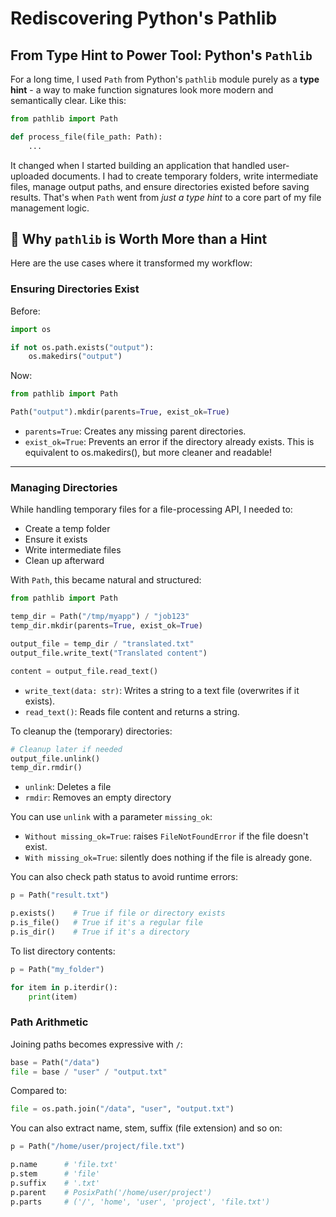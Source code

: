 # Rediscovering Python's Pathlib


## From Type Hint to Power Tool:  Python's `Pathlib`


For a long time, I used `Path` from Python's `pathlib` module purely as a **type hint** - a way to make function signatures look more modern and semantically clear. Like this:

```python
from pathlib import Path

def process_file(file_path: Path):
    ...
```
It changed when I started building an application that handled user-uploaded documents. I had to create temporary folders, write intermediate files, manage output paths, and ensure directories existed before saving results. That's when `Path` went from *just a type hint* to a core part of my file management logic.

## 🔹 Why `pathlib` is Worth More than a Hint

Here are the use cases where it transformed my workflow:

### **Ensuring Directories Exist**

Before:

```python
import os

if not os.path.exists("output"):
    os.makedirs("output")
```

Now:

```python
from pathlib import Path

Path("output").mkdir(parents=True, exist_ok=True)
```
- `parents=True`: Creates any missing parent directories.
- `exist_ok=True`: Prevents an error if the directory already exists.
This is equivalent to os.makedirs(), but more cleaner and readable!

---

### **Managing Directories**

While handling temporary files for a file-processing API, I needed to:

* Create a temp folder
* Ensure it exists
* Write intermediate files
* Clean up afterward

With `Path`, this became natural and structured:

```python
from pathlib import Path

temp_dir = Path("/tmp/myapp") / "job123"
temp_dir.mkdir(parents=True, exist_ok=True)

output_file = temp_dir / "translated.txt"
output_file.write_text("Translated content")

content = output_file.read_text()

```
- `write_text(data: str)`: Writes a string to a text file (overwrites if it exists).
- `read_text()`: Reads file content and returns a string.

To cleanup the (temporary) directories:
```python
# Cleanup later if needed
output_file.unlink()
temp_dir.rmdir()
```
- `unlink`: Deletes a file
- `rmdir`: Removes an empty directory

You can use `unlink` with a parameter `missing_ok`:
- `Without missing_ok=True`: raises `FileNotFoundError` if the file doesn't exist.
- `With missing_ok=True`: silently does nothing if the file is already gone.


You can also check path status to avoid runtime errors:

```python
p = Path("result.txt")

p.exists()    # True if file or directory exists
p.is_file()   # True if it's a regular file
p.is_dir()    # True if it's a directory
```

To list directory contents:
```python
p = Path("my_folder")

for item in p.iterdir():
    print(item)
```

### Path Arithmetic

Joining paths becomes expressive with `/`:

```python
base = Path("/data")
file = base / "user" / "output.txt"
```

Compared to:

```python
file = os.path.join("/data", "user", "output.txt")
```


You can also extract name, stem, suffix (file extension) and so on:
```python
p = Path("/home/user/project/file.txt")

p.name      # 'file.txt'
p.stem      # 'file'
p.suffix    # '.txt'
p.parent    # PosixPath('/home/user/project')
p.parts     # ('/', 'home', 'user', 'project', 'file.txt')
```


